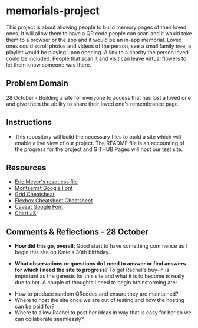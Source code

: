 # memorials-project
This project is about allowing people to build memory pages of their loved ones.  It will allow them to have a QR code people can scan and it would take them to a browser or the app and it would be an in-app memorial. Loved ones could scroll photos and videos of the person, see a small family tree, a playlist would be playing upon opening. A link to a charity the person loved could be included. People that scan it and visit can leave virtual flowers to let them know someone was there.

## Problem Domain

28 October - Building a site for everyone to access that has lost a loved one and give them the ability to share their loved one's remembrance page.

## Instructions

* This repository will build the necessary files to build a site which will enable a live view of our project.  The README file is an accounting of the progress for the project and GITHUB Pages will host our test site.

## Resources

* [Eric Meyer's reset.css file](https://meyerweb.com/eric/tools/css/reset/)
* [Montserrat Google Font](https://fonts.google.com/?query=Montserrat)
* [Grid Cheatsheat](https://grid.malven.co/)
* [Flexbox Cheatsheet Cheatsheet](https://jonitrythall.com/content/flexboxsheet.pdf)
* [Caveat Google Font](https://fonts.google.com/?query=Caveat)
* [Chart.JS](https://www.chartjs.org/);

## Comments & Reflections  - 28 October

* **How did this go, overall:** 
Good start to have something commence as I begin this site on Katie's 30th birthday. 

* **What observations or questions do I need to answer or find answers for which I need the site to progress?**
 To get Rachel's buy-in is important as the genesis for this site and what it is to become is really due to her.  A couple of thoughts I need to begin brainstorming are:
 
 - How to produce random QRcodes and ensure they are maintained?
 - Where to host the site once we are out of testing and how the hosting can be paid for?
 - Where to allow Rachel to post her ideas in way that is easy for her so we can collaborate seemlessly?
